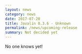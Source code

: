 ```yaml
---
layout: news
category: news
date: 2017-07-20
title: Javalin 0.3.6 - Unknown
permalink: /news/upcoming-release
summary: Not decided yet
---
```


No one knows yet!
